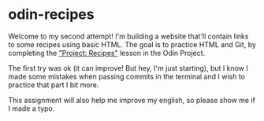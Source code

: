 # odin-recipes

Welcome to my second attempt! I'm building a website that'll contain links to some recipes using basic HTML. The goal is to practice HTML and Git, by completing the ["Project: Recipes"](https://www.theodinproject.com/lessons/foundations-recipes) lesson in the Odin Project.

The first try was ok (it can improve! But hey, I'm just starting), but I know I made some mistakes when passing commits in the terminal and I wish to practice that part I bit more.

This assignment will also help me improve my english, so please show me if I made a typo.
